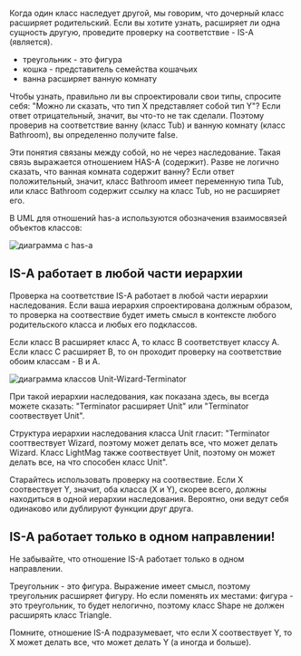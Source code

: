 Когда один класс наследует другой, мы говорим, что дочерный класс расширяет родительский. Если вы хотите узнать, расширяет ли одна сущность другую, проведите проверку на соответствие - IS-A (является).

- треугольник - это фигура
- кошка - представитель семейства кошачьих
- ванна расширяет ванную комнату

Чтобы узнать, правильно ли вы спроектировали свои типы, спросите себя: "Можно ли сказать, что тип X представляет собой тип Y"? Если ответ отрицательный, значит, вы что-то не так сделали. Поэтому проверив на соответствие ванну (класс Tub) и ванную комнату (класс Bathroom), вы определенно получите false.

Эти понятия связаны между собой, но не через наследование. Такая связь выражается отношением HAS-A (содержит). Разве не логично сказать, что ванная комната содержит ванну? Если ответ положительный, значит, класс Bathroom имеет переменную типа Tub, или класс Bathroom содержит ссылку на класс Tub, но не расширяет его.

В UML для отношений has-a используются обозначения взаимосвязей объектов классов:

![диаграмма с has-a ]()

<!-- описание связи Point и Unit -->

## IS-A работает в любой части иерархии
Проверка на соответствие IS-A работает в любой части иерархии наследования. Если ваша иерархия спроектирована должным образом, то проверка на соотвествие будет иметь смысл в контексте любого родительского класса и любых его подклассов.

Если класс B расширяет класс A, то класс B соответствует классу A. Если класс С расширяет B, то он проходит проверку на соответствие обоим классам - B и A.

![диаграмма классов Unit-Wizard-Terminator]()

При такой иерархии наследования, как показана здесь, вы всегда можете сказать: "Terminator расширяет Unit" или "Terminator соотвествует Unit".

Структура иерархии наследования класса Unit гласит: "Terminator сооттвествует Wizard, поэтому может делать все, что может делать Wizard. Класс LightMag также соотвествует Unit, поэтому он может делать все, на что способен класс Unit".

Старайтесь использовать проверку на соотвествие. Если X соотвествует Y, значит, оба класса (X и Y), скорее всего, должны находиться в одной иерархии наследования. Вероятно, они ведут себя одинаково или дублируют функции друг друга.

## IS-A работает только в одном направлении!
Не забывайте, что отношение IS-A работает только в одном направлении.

Треугольник - это фигура. Выражение имеет смысл, поэтому треугольник расширяет фигуру. Но если поменять их местами: фигура - это треугольник, то будет нелогично, поэтому класс Shape не должен расширять класс Triangle. 

Помните, отношение IS-A подразумевает, что если X соотвествует Y, то X может делать все, что может делать Y (а иногда и больше).

<!-- отметьте отношения, которые имеют смысл -->
